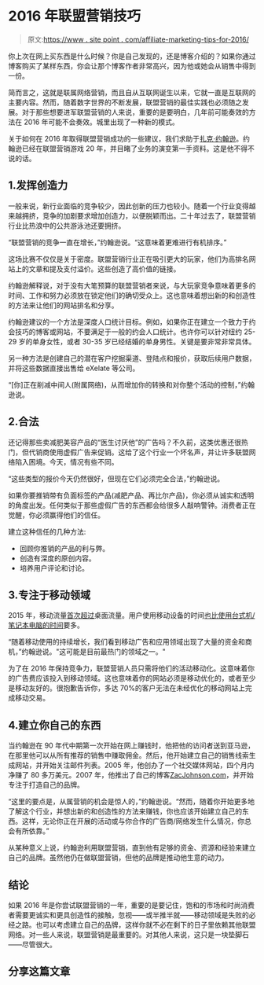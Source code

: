 # 2016 年联盟营销技巧

> 原文:[https://www . site point . com/affiliate-marketing-tips-for-2016/](https://www.sitepoint.com/affiliate-marketing-tips-for-2016/)

你上次在网上买东西是什么时候？你是自己发现的，还是博客介绍的？如果你通过博客购买了某样东西，你会让那个博客作者非常高兴，因为他或她会从销售中得到一份。

简而言之，这就是联属网络营销，而且自从互联网诞生以来，它就一直是互联网的主要内容。然而，随着数字世界的不断发展，联盟营销的最佳实践也必须随之发展。对于那些想要进军联盟营销的人来说，重要的是要明白，几年前可能奏效的方法在 2016 年可能不会奏效。城里出现了一种新的模式。

关于如何在 2016 年取得联盟营销成功的一些建议，我们求助于[扎克·约翰逊](http://zacjohnson.com/)。约翰逊已经在联盟营销游戏 20 年，并目睹了业务的演变第一手资料。这是他不得不说的话。

## 1.发挥创造力

一般来说，新行业面临的竞争较少，因此创新的压力也较小。随着一个行业变得越来越拥挤，竞争的加剧要求增加创造力，以便脱颖而出。二十年过去了，联盟营销行业比热浪中的公共游泳池还要拥挤。

“联盟营销的竞争一直在增长，”约翰逊说。“这意味着更难进行有机排序。”

这场比赛不仅仅是关于密度。联盟营销行业正在吸引更大的玩家，他们为高排名网站上的文章和提及支付溢价。这些创造了高价值的链接。

约翰逊解释说，对于没有大笔预算的联盟营销者来说，与大玩家竞争意味着更多的时间、工作和努力必须放在锁定他们的确切受众上。这也意味着想出新的和创造性的方法来让他们的网站排名和分享。

约翰逊建议的一个方法是深度人口统计目标。例如，如果你正在建立一个致力于约会技巧的博客或网站，不要满足于一般的约会人口统计。也许你可以针对纽约 25-29 岁的单身女性，或者 30-35 岁已经结婚的单身男性。关键是要非常非常具体。

另一种方法是创建自己的潜在客户挖掘渠道、登陆点和报价，获取后续用户数据，并将这些数据直接出售给 eXelate 等公司。

“[你]正在削减中间人(附属网络)，从而增加你的转换和对你整个活动的控制，”约翰逊说。

## 2.合法

还记得那些卖减肥美容产品的“医生讨厌他”的广告吗？不久前，这类优惠还很热门，但代销商使用虚假广告来促销。这给了这个行业一个坏名声，并让许多联盟网络陷入困境。今天，情况有些不同。

“这些类型的报价今天仍然很好，但现在它们必须完全合法，”约翰逊说。

如果你要推销带有负面标签的产品(减肥产品、再比尔产品)，你必须从诚实和透明的角度出发。任何类似于那些虚假广告的东西都会给很多人敲响警钟。消费者正在觉醒，你必须赢得他们的信任。

建立这种信任的几种方法:

*   回顾你推销的产品的利与弊。
*   创造有深度的原创内容。
*   培养用户评论和讨论。

## 3.专注于移动领域

2015 年，移动流量[首次超过](http://searchengineland.com/its-official-google-says-more-searches-now-on-mobile-than-on-desktop-220369)桌面流量。用户使用移动设备的时间[也比使用台式机/笔记本电脑的时间](http://www.smartinsights.com/mobile-marketing/mobile-marketing-analytics/mobile-marketing-statistics/)要多。

“随着移动使用的持续增长，我们看到移动广告和应用领域出现了大量的资金和商机，”约翰逊说。"这可能是目前最热门的领域之一。"

为了在 2016 年保持竞争力，联盟营销人员只需将他们的活动移动化。这意味着你的广告费应该投入到移动领域。这也意味着你的网站必须是移动优化的，或者至少是移动友好的。很抱歉告诉你，多达 70%的客户无法在未经优化的移动网站上完成移动交易。

## 4.建立你自己的东西

当约翰逊在 90 年代中期第一次开始在网上赚钱时，他把他的访问者送到亚马逊，在那里他可以从所有推荐的销售中赚取佣金。然后，他开始建立自己的销售线索生成网站，并开始关注邮件列表。2005 年，他创办了一个社交媒体网站，四个月内净赚了 80 多万美元。2007 年，他推出了自己的博客[ZacJohnson.com](http://zacjohnson.com/)，并开始专注于打造自己的品牌。

“这里的要点是，从属营销的机会是惊人的，”约翰逊说。“然而，随着你开始更多地了解这个行业，并想出新的和创造性的方法来赚钱，你也应该开始建立自己的东西。这样，无论你正在开展的活动或与你合作的广告商/网络发生什么情况，你总会有所依靠。”

从某种意义上说，约翰逊利用联盟营销，直到他有足够的资金、资源和经验来建立自己的品牌。虽然他仍在做联盟营销，但他的品牌是推动他生意的动力。

## 结论

如果 2016 年是你尝试联盟营销的一年，重要的是要记住，饱和的市场和时尚消费者需要更诚实和更具创造性的接触，忽视——或半推半就——移动领域是失败的必经之路。也可以考虑建立自己的品牌，这样你就不必在剩下的日子里依赖其他联盟网络。对一些人来说，联盟营销是最重要的。对其他人来说，这只是一块垫脚石——尽管很大。

## 分享这篇文章
